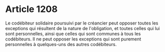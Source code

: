 # Article 1208

Le codébiteur solidaire poursuivi par le créancier peut opposer toutes les exceptions qui résultent de la nature de l'obligation, et toutes celles qui lui sont personnelles, ainsi que celles qui sont communes à tous les codébiteurs.   Il ne peut opposer les exceptions qui sont purement personnelles à quelques-uns des autres codébiteurs.